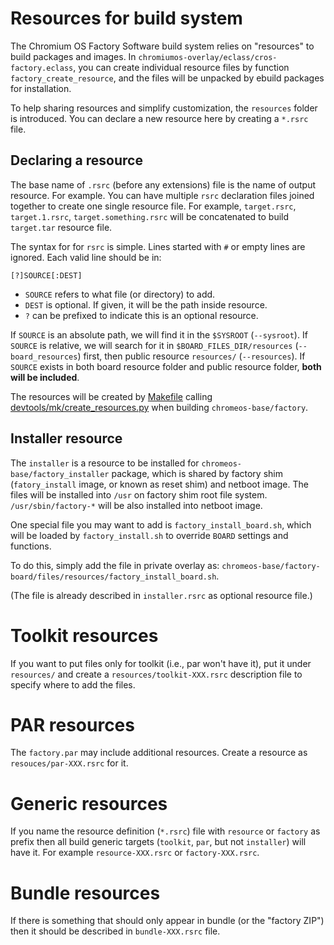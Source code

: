 # Resources for build system

The Chromium OS Factory Software build system relies on "resources" to build
packages and images. In `chromiumos-overlay/eclass/cros-factory.eclass`,
you can create individual resource files by function
`factory_create_resource`, and the files will be unpacked by ebuild packages for
installation.

To help sharing resources and simplify customization, the `resources` folder is
introduced. You can declare a new resource here by creating a `*.rsrc` file.

## Declaring a resource
The base name of `.rsrc` (before any extensions) file is the name of output
resource. For example. You can have multiple `rsrc` declaration files joined
together to create one single resource file. For example, `target.rsrc`,
`target.1.rsrc`, `target.something.rsrc` will be concatenated to build
`target.tar` resource file.

The syntax for for `rsrc` is simple. Lines started with `#` or empty lines are
ignored. Each valid line should be in:

    [?]SOURCE[:DEST]

- `SOURCE` refers to what file (or directory) to add.
- `DEST` is optional. If given, it will be the path inside resource.
- `?` can be prefixed to indicate this is an optional resource.

If `SOURCE` is an absolute path, we will find it in the `$SYSROOT` (`--sysroot`).
If `SOURCE` is relative, we will search for it in `$BOARD_FILES_DIR/resources`
(`--board_resources`) first, then public resource `resources/` (`--resources`).
If `SOURCE` exists in both board resource folder and public resource folder,
**both will be included**.

The resources will be created by [Makefile](../Makefile) calling
[devtools/mk/create_resources.py](../devtools/mk/create_resources.py)
when building `chromeos-base/factory`.

## Installer resource
The `installer` is a resource to be installed for
`chromeos-base/factory_installer` package, which is shared by factory shim
(`fatory_install` image, or known as reset shim) and netboot image. The files
will be installed into `/usr` on factory shim root file system.
`/usr/sbin/factory-*` will be also installed into netboot image.

One special file you may want to add is `factory_install_board.sh`, which will
be loaded by `factory_install.sh` to override `BOARD` settings and functions.

To do this, simply add the file in private overlay as:
`chromeos-base/factory-board/files/resources/factory_install_board.sh`.

(The file is already described in `installer.rsrc` as optional resource file.)

# Toolkit resources
If you want to put files only for toolkit (i.e., par won't have it), put it
under `resources/` and create a `resources/toolkit-XXX.rsrc` description file
to specify where to add the files.

# PAR resources
The `factory.par` may include additional resources. Create a resource as
`resouces/par-XXX.rsrc` for it.

# Generic resources
If you name the resource definition (`*.rsrc`) file with `resource` or `factory`
as prefix then all build generic targets (`toolkit`, `par`, but not `installer`)
will have it. For example `resource-XXX.rsrc` or `factory-XXX.rsrc`.

# Bundle resources
If there is something that should only appear in bundle (or the "factory ZIP")
then it should be described in `bundle-XXX.rsrc` file.
